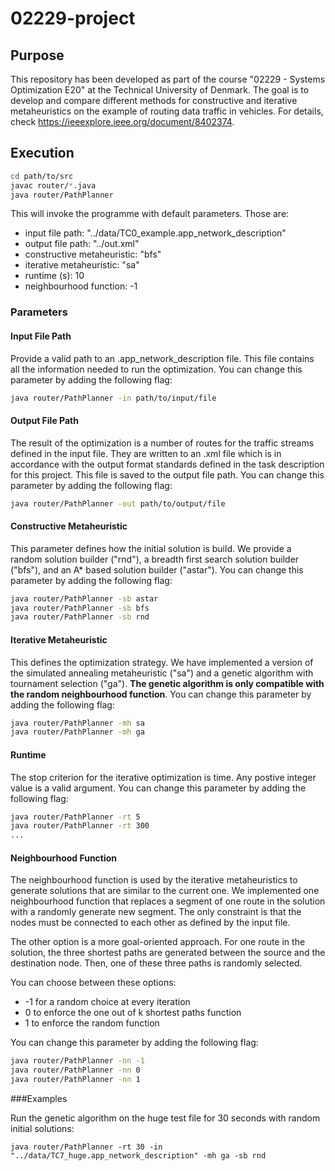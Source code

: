# 02229-project

## Purpose
This repository has been developed as part of the course "02229 - Systems Optimization E20" at the Technical University of Denmark.
The goal is to develop and compare different methods for constructive and iterative metaheuristics on the example of routing data
traffic in vehicles. For details, check https://ieeexplore.ieee.org/document/8402374.
## Execution
```bash
cd path/to/src
javac router/*.java
java router/PathPlanner
``` 
This will invoke the programme with default parameters. Those are:
- input file path:  "../data/TC0_example.app_network_description"
- output file path: "../out.xml"
- constructive metaheuristic: "bfs"
- iterative metaheuristic: "sa"
- runtime (s): 10
- neighbourhood function: -1

### Parameters
#### Input File Path
Provide a valid path to an .app_network_description file. This file contains all the information needed to run the
optimization. You can change this parameter by adding the following flag:
```bash
java router/PathPlanner -in path/to/input/file
```
#### Output File Path
The result of the optimization is a number of routes for the traffic streams defined in the input file. They are written
to an .xml file which is in accordance with the output format standards defined in the task description for this project.
This file is saved to the output file path. You can change this parameter by adding the following flag:
```bash
java router/PathPlanner -out path/to/output/file
```
#### Constructive Metaheuristic
This parameter defines how the initial solution is build. We provide a random solution builder ("rnd"), a breadth first
search solution builder ("bfs"), and an A* based solution builder ("astar").
You can change this parameter by adding the following flag:
```bash
java router/PathPlanner -sb astar
java router/PathPlanner -sb bfs
java router/PathPlanner -sb rnd
```
#### Iterative Metaheuristic
This defines the optimization strategy. We have implemented a version of the simulated annealing metaheuristic ("sa")
and a genetic algorithm with tournament selection ("ga"). **The genetic algorithm is only compatible with the random
neighbourhood function**.
You can change this parameter by adding the following flag:
```bash
java router/PathPlanner -mh sa
java router/PathPlanner -mh ga
```
#### Runtime
The stop criterion for the iterative optimization is time. Any postive integer value is a valid argument.
You can change this parameter by adding the following flag:
```bash
java router/PathPlanner -rt 5
java router/PathPlanner -rt 300
...
```
#### Neighbourhood Function
The neighbourhood function is used by the iterative metaheuristics to generate solutions that are similar to the current
one. We implemented one neighbourhood function that replaces a segment of one route in the solution with a
randomly generate new segment. The only constraint is that the nodes must be connected to each other as defined by the
input file.

The other option is a more goal-oriented approach. For one route in the solution, the three shortest paths are generated
between the source and the destination node. Then, one of these three paths is randomly selected.

You can choose between these options:
- -1 for a random choice at every iteration
- 0 to enforce the one out of k shortest paths function
- 1 to enforce the random function

You can change this parameter by adding the following flag:
```bash
java router/PathPlanner -nn -1
java router/PathPlanner -nn 0
java router/PathPlanner -nn 1
```

###Examples

Run the genetic algorithm on the huge test file for 30 seconds with random initial solutions:
```
java router/PathPlanner -rt 30 -in "../data/TC7_huge.app_network_description" -mh ga -sb rnd
```